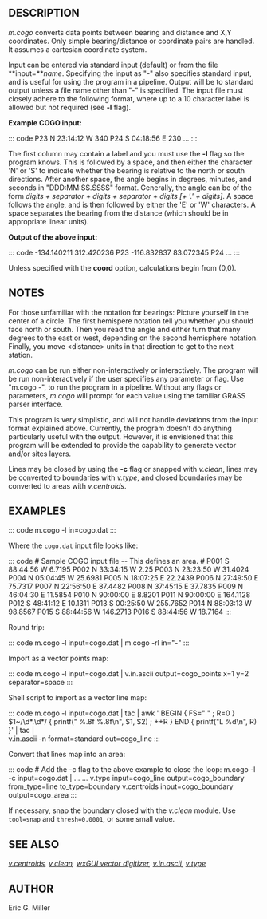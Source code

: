 ## DESCRIPTION

*m.cogo* converts data points between bearing and distance and X,Y
coordinates. Only simple bearing/distance or coordinate pairs are
handled. It assumes a cartesian coordinate system.

Input can be entered via standard input (default) or from the file
**input=***name*. Specifying the input as \"-\" also specifies standard
input, and is useful for using the program in a pipeline. Output will be
to standard output unless a file name other than \"-\" is specified. The
input file must closely adhere to the following format, where up to a 10
character label is allowed but not required (see **-l** flag).

**Example COGO input:**

::: code
       P23 N 23:14:12 W 340
       P24 S 04:18:56 E 230
       ...
:::

The first column may contain a label and you must use the **-l** flag so
the program knows. This is followed by a space, and then either the
character \'N\' or \'S\' to indicate whether the bearing is relative to
the north or south directions. After another space, the angle begins in
degrees, minutes, and seconds in \"DDD:MM:SS.SSSS\" format. Generally,
the angle can be of the form *digits + separator + digits + separator +
digits \[+ \'.\' + digits\]*. A space follows the angle, and is then
followed by either the \'E\' or \'W\' characters. A space separates the
bearing from the distance (which should be in appropriate linear units).

**Output of the above input:**

::: code
       -134.140211 312.420236 P23
       -116.832837 83.072345 P24
       ...
:::

Unless specified with the **coord** option, calculations begin from
(0,0).

## NOTES

For those unfamiliar with the notation for bearings: Picture yourself in
the center of a circle. The first hemispere notation tell you whether
you should face north or south. Then you read the angle and either turn
that many degrees to the east or west, depending on the second
hemisphere notation. Finally, you move \<distance\> units in that
direction to get to the next station.

*m.cogo* can be run either non-interactively or interactively. The
program will be run non-interactively if the user specifies any
parameter or flag. Use \"m.cogo -\", to run the program in a pipeline.
Without any flags or parameters, *m.cogo* will prompt for each value
using the familiar GRASS parser interface.

This program is very simplistic, and will not handle deviations from the
input format explained above. Currently, the program doesn\'t do
anything particularly useful with the output. However, it is envisioned
that this program will be extended to provide the capability to generate
vector and/or sites layers.

Lines may be closed by using the **-c** flag or snapped with *v.clean*,
lines may be converted to boundaries with *v.type*, and closed
boundaries may be converted to areas with *v.centroids*.

## EXAMPLES

::: code
       m.cogo -l in=cogo.dat
:::

Where the `cogo.dat` input file looks like:

::: code
    # Sample COGO input file -- This defines an area.
    # <label> <bearing> <distance>
    P001 S 88:44:56 W 6.7195
    P002 N 33:34:15 W 2.25
    P003 N 23:23:50 W 31.4024
    P004 N 05:04:45 W 25.6981
    P005 N 18:07:25 E 22.2439
    P006 N 27:49:50 E 75.7317
    P007 N 22:56:50 E 87.4482
    P008 N 37:45:15 E 37.7835
    P009 N 46:04:30 E 11.5854
    P010 N 90:00:00 E 8.8201
    P011 N 90:00:00 E 164.1128
    P012 S 48:41:12 E 10.1311
    P013 S 00:25:50 W 255.7652
    P014 N 88:03:13 W 98.8567
    P015 S 88:44:56 W 146.2713
    P016 S 88:44:56 W 18.7164
:::

Round trip:

::: code
       m.cogo -l input=cogo.dat | m.cogo -rl in="-"
:::

Import as a vector points map:

::: code
       m.cogo -l input=cogo.dat | v.in.ascii output=cogo_points x=1 y=2 separator=space
:::

Shell script to import as a vector line map:

::: code
       m.cogo -l input=cogo.dat | tac | awk '
           BEGIN { FS=" " ; R=0 }
           $1~/\d*\.\d*/ { printf(" %.8f %.8f\n", $1, $2) ; ++R }
           END { printf("L %d\n", R) }' | tac | \
           v.in.ascii -n format=standard out=cogo_line
:::

Convert that lines map into an area:

::: code
       # Add the -c flag to the above example to close the loop:
       m.cogo -l -c input=cogo.dat | ...
           ...
       v.type input=cogo_line output=cogo_boundary from_type=line to_type=boundary
       v.centroids input=cogo_boundary output=cogo_area
:::

If necessary, snap the boundary closed with the *v.clean* module. Use
`tool=snap` and `thresh=0.0001`, or some small value.

## SEE ALSO

*[v.centroids](v.centroids.html), [v.clean](v.clean.html), [wxGUI vector
digitizer](wxGUI.vdigit.html), [v.in.ascii](v.in.ascii.html),
[v.type](v.type.html)*

## AUTHOR

Eric G. Miller
